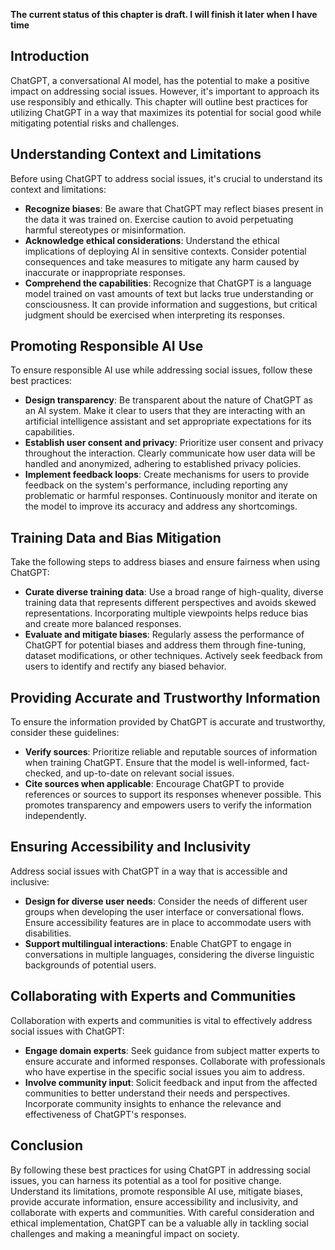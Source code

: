 **The current status of this chapter is draft. I will finish it later when I have time**

Introduction
------------

ChatGPT, a conversational AI model, has the potential to make a positive impact on addressing social issues. However, it's important to approach its use responsibly and ethically. This chapter will outline best practices for utilizing ChatGPT in a way that maximizes its potential for social good while mitigating potential risks and challenges.

Understanding Context and Limitations
-------------------------------------

Before using ChatGPT to address social issues, it's crucial to understand its context and limitations:

* **Recognize biases**: Be aware that ChatGPT may reflect biases present in the data it was trained on. Exercise caution to avoid perpetuating harmful stereotypes or misinformation.
* **Acknowledge ethical considerations**: Understand the ethical implications of deploying AI in sensitive contexts. Consider potential consequences and take measures to mitigate any harm caused by inaccurate or inappropriate responses.
* **Comprehend the capabilities**: Recognize that ChatGPT is a language model trained on vast amounts of text but lacks true understanding or consciousness. It can provide information and suggestions, but critical judgment should be exercised when interpreting its responses.

Promoting Responsible AI Use
----------------------------

To ensure responsible AI use while addressing social issues, follow these best practices:

* **Design transparency**: Be transparent about the nature of ChatGPT as an AI system. Make it clear to users that they are interacting with an artificial intelligence assistant and set appropriate expectations for its capabilities.
* **Establish user consent and privacy**: Prioritize user consent and privacy throughout the interaction. Clearly communicate how user data will be handled and anonymized, adhering to established privacy policies.
* **Implement feedback loops**: Create mechanisms for users to provide feedback on the system's performance, including reporting any problematic or harmful responses. Continuously monitor and iterate on the model to improve its accuracy and address any shortcomings.

Training Data and Bias Mitigation
---------------------------------

Take the following steps to address biases and ensure fairness when using ChatGPT:

* **Curate diverse training data**: Use a broad range of high-quality, diverse training data that represents different perspectives and avoids skewed representations. Incorporating multiple viewpoints helps reduce bias and create more balanced responses.
* **Evaluate and mitigate biases**: Regularly assess the performance of ChatGPT for potential biases and address them through fine-tuning, dataset modifications, or other techniques. Actively seek feedback from users to identify and rectify any biased behavior.

Providing Accurate and Trustworthy Information
----------------------------------------------

To ensure the information provided by ChatGPT is accurate and trustworthy, consider these guidelines:

* **Verify sources**: Prioritize reliable and reputable sources of information when training ChatGPT. Ensure that the model is well-informed, fact-checked, and up-to-date on relevant social issues.
* **Cite sources when applicable**: Encourage ChatGPT to provide references or sources to support its responses whenever possible. This promotes transparency and empowers users to verify the information independently.

Ensuring Accessibility and Inclusivity
--------------------------------------

Address social issues with ChatGPT in a way that is accessible and inclusive:

* **Design for diverse user needs**: Consider the needs of different user groups when developing the user interface or conversational flows. Ensure accessibility features are in place to accommodate users with disabilities.
* **Support multilingual interactions**: Enable ChatGPT to engage in conversations in multiple languages, considering the diverse linguistic backgrounds of potential users.

Collaborating with Experts and Communities
------------------------------------------

Collaboration with experts and communities is vital to effectively address social issues with ChatGPT:

* **Engage domain experts**: Seek guidance from subject matter experts to ensure accurate and informed responses. Collaborate with professionals who have expertise in the specific social issues you aim to address.
* **Involve community input**: Solicit feedback and input from the affected communities to better understand their needs and perspectives. Incorporate community insights to enhance the relevance and effectiveness of ChatGPT's responses.

Conclusion
----------

By following these best practices for using ChatGPT in addressing social issues, you can harness its potential as a tool for positive change. Understand its limitations, promote responsible AI use, mitigate biases, provide accurate information, ensure accessibility and inclusivity, and collaborate with experts and communities. With careful consideration and ethical implementation, ChatGPT can be a valuable ally in tackling social challenges and making a meaningful impact on society.
